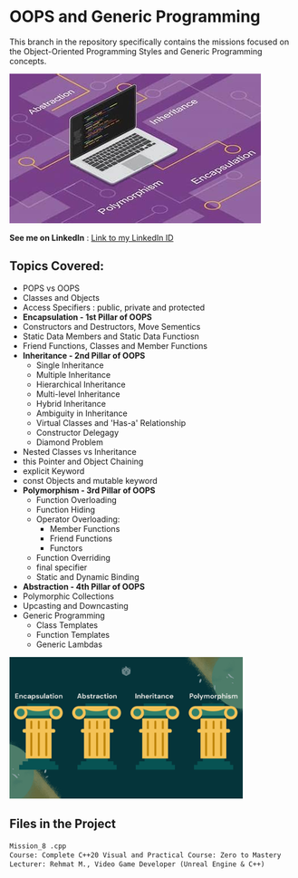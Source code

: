 # OOPS and Generic Programming
This branch in the repository specifically contains the missions focused on the Object-Oriented Programming Styles and Generic Programming concepts. 

<img src="OOPS-Concepts.jpeg" alt="Object Oriented Programming Style">

__See me on LinkedIn__ : [Link to my LinkedIn ID](https://www.linkedin.com/in/khajanbhatt/)

## Topics Covered:
  - POPS vs OOPS
  - Classes and Objects
  - Access Specifiers : public, private and protected
  - __Encapsulation - 1st Pillar of OOPS__
  - Constructors and Destructors, Move Sementics
  - Static Data Members and Static Data Functiosn
  - Friend Functions, Classes and Member Functions
  - __Inheritance - 2nd Pillar of OOPS__
      - Single Inheritance
      - Multiple Inheritance
      - Hierarchical Inheritance
      - Multi-level Inheritance
      - Hybrid Inheritance
      - Ambiguity in Inheritance
      - Virtual Classes and 'Has-a' Relationship
      - Constructor Delegagy
      - Diamond Problem
  - Nested Classes vs Inheritance
  - this Pointer and Object Chaining
  - explicit Keyword
  - const Objects and mutable keyword
  - **Polymorphism - 3rd Pillar of OOPS**
      - Function Overloading
      - Function Hiding
      - Operator Overloading:
          - Member Functions
          - Friend Functions
          - Functors
      - Function Overriding
      - final specifier
      - Static and Dynamic Binding
  - **Abstraction - 4th Pillar of OOPS**
  - Polymorphic Collections
  - Upcasting and Downcasting
  - Generic Programming
      - Class Templates
      - Function Templates
      - Generic Lambdas

<img src="Four-pillars-of-Object-Oriented-Programming.png" alt="Pillars of OOPS" height="250">

## Files in the Project

    Mission_8 .cpp
    Course: Complete C++20 Visual and Practical Course: Zero to Mastery  
    Lecturer: Rehmat M., Video Game Developer (Unreal Engine & C++)  